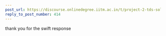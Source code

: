 ```yaml
---
post_url: https://discourse.onlinedegree.iitm.ac.in/t/project-2-tds-solver-discussion-thread/169029/415
reply_to_post_number: 414
---
```

thank you for the swift response